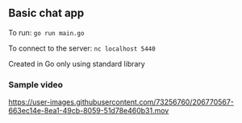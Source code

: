 ## Basic chat app
To run: `go run main.go`


To connect to the server: `nc localhost 5440`


Created in Go only using standard library


### Sample video
https://user-images.githubusercontent.com/73256760/206770567-663ec14e-8ea1-49cb-8059-51d78e460b31.mov

